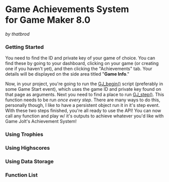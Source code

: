 <!DOCTYPE html PUBLIC "-//W3C//DTD XHTML 1.0 Transitional//EN"
"http://www.w3.org/TR/xhtml1/DTD/xhtml1-transitional.dtd">
<html xmlns="http://www.w3.org/1999/xhtml">
<head>
<meta http-equiv="Content-Type" content="text/html; charset=UTF-8" />
<link href="style.css" rel="stylesheet" type="text/css" />
<title>Game Maker 8.0 GameJolt Game Achievements System</title>
</head>
<body>
<div class="header">
	<h1>Game Achievements System<br />for Game Maker 8.0</h1>
	<em>by thatbrod</em>
</div>
<div class="wrapper">
	<h3>Getting Started</h3>
	<p>You need to find the ID and private key of your game of choice. You can find these by going to your dashboard, clicking on your game (or creating one if you haven't yet), and then clicking the "Achievements" tab. Your details will be displayed on the side area titled "<strong>Game Info</strong>."</p>
	<p>Now, in your project, you're going to run the <a class="functionName" href="#GJ_begin">GJ_begin()</a> script (preferably in some Game Start event), which uses the game ID and private key found on that page as arguments. Next you need to find a place to run <a class="functionName" href="#GJ_step">GJ_step()</a>. This function needs to be run <em>once every step</em>. There are many ways to do this, personally though, I like to have a persistent object run it in it's step event. With these two steps finished, you're all ready to use the API! You can now call any function and play w/ it's outputs to achieve whatever you'd like with Game Jolt's Achievement System!</p>
	<h3>Using Trophies</h3>
	<p></p>
	<h3>Using Highscores</h3>
	<p></p>
	<h3>Using Data Storage</h3>
	<p></p>
	<h3>Function List</h3>
</div>
</body>
</html>
